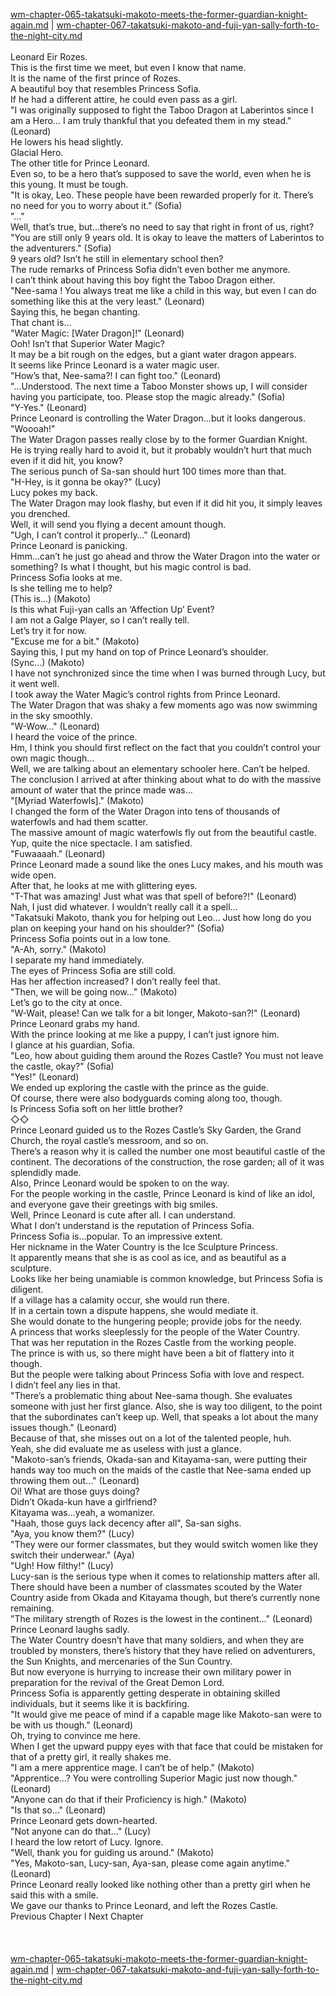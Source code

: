 [wm-chapter-065-takatsuki-makoto-meets-the-former-guardian-knight-again.md](./wm-chapter-065-takatsuki-makoto-meets-the-former-guardian-knight-again.md) | [wm-chapter-067-takatsuki-makoto-and-fuji-yan-sally-forth-to-the-night-city.md](./wm-chapter-067-takatsuki-makoto-and-fuji-yan-sally-forth-to-the-night-city.md) <br/>
<br/>
Leonard Eir Rozes.<br/>
This is the first time we meet, but even I know that name.<br/>
It is the name of the first prince of Rozes.<br/>
A beautiful boy that resembles Princess Sofia.<br/>
If he had a different attire, he could even pass as a girl.<br/>
"I was originally supposed to fight the Taboo Dragon at Laberintos since I am a Hero… I am truly thankful that you defeated them in my stead." (Leonard)<br/>
He lowers his head slightly.<br/>
Glacial Hero.<br/>
The other title for Prince Leonard.<br/>
Even so, to be a hero that’s supposed to save the world, even when he is this young. It must be tough.<br/>
"It is okay, Leo. These people have been rewarded properly for it. There’s no need for you to worry about it." (Sofia)<br/>
"…"<br/>
Well, that’s true, but…there’s no need to say that right in front of us, right?<br/>
"You are still only 9 years old. It is okay to leave the matters of Laberintos to the adventurers." (Sofia)<br/>
9 years old? Isn’t he still in elementary school then?<br/>
The rude remarks of Princess Sofia didn’t even bother me anymore.<br/>
I can’t think about having this boy fight the Taboo Dragon either.<br/>
"Nee-sama <Older Sister>! You always treat me like a child in this way, but even I can do something like this at the very least." (Leonard)<br/>
Saying this, he began chanting.<br/>
That chant is…<br/>
"Water Magic: [Water Dragon]!" (Leonard)<br/>
Ooh! Isn’t that Superior Water Magic? <br/>
It may be a bit rough on the edges, but a giant water dragon appears.<br/>
It seems like Prince Leonard is a water magic user.<br/>
"How’s that, Nee-sama?! I can fight too." (Leonard)<br/>
"…Understood. The next time a Taboo Monster shows up, I will consider having you participate, too. Please stop the magic already." (Sofia)<br/>
"Y-Yes." (Leonard)<br/>
Prince Leonard is controlling the Water Dragon…but it looks dangerous.<br/>
"Woooah!" <br/>
The Water Dragon passes really close by to the former Guardian Knight.<br/>
He is trying really hard to avoid it, but it probably wouldn’t hurt that much even if it did hit, you know?<br/>
The serious punch of Sa-san should hurt 100 times more than that.<br/>
"H-Hey, is it gonna be okay?" (Lucy)<br/>
Lucy pokes my back.<br/>
The Water Dragon may look flashy, but even if it did hit you, it simply leaves you drenched. <br/>
Well, it will send you flying a decent amount though.<br/>
"Ugh, I can’t control it properly…" (Leonard)<br/>
Prince Leonard is panicking.<br/>
Hmm…can’t he just go ahead and throw the Water Dragon into the water or something? Is what I thought, but his magic control is bad.<br/>
Princess Sofia looks at me.<br/>
Is she telling me to help?<br/>
(This is…) (Makoto)<br/>
Is this what Fuji-yan calls an ‘Affection Up’ Event? <br/>
I am not a Galge Player, so I can’t really tell.<br/>
Let’s try it for now.<br/>
"Excuse me for a bit." (Makoto)<br/>
Saying this, I put my hand on top of Prince Leonard’s shoulder.<br/>
(Sync…) (Makoto)<br/>
I have not synchronized since the time when I was burned through Lucy, but it went well.<br/>
I took away the Water Magic’s control rights from Prince Leonard.<br/>
The Water Dragon that was shaky a few moments ago was now swimming in the sky smoothly.<br/>
"W-Wow…" (Leonard)<br/>
I heard the voice of the prince.<br/>
Hm, I think you should first reflect on the fact that you couldn’t control your own magic though…<br/>
Well, we are talking about an elementary schooler here. Can’t be helped.<br/>
The conclusion I arrived at after thinking about what to do with the massive amount of water that the prince made was…<br/>
"[Myriad Waterfowls]." (Makoto)<br/>
I changed the form of the Water Dragon into tens of thousands of waterfowls and had them scatter.<br/>
The massive amount of magic waterfowls fly out from the beautiful castle.<br/>
Yup, quite the nice spectacle. I am satisfied.<br/>
"Fuwaaaah." (Leonard)<br/>
Prince Leonard made a sound like the ones Lucy makes, and his mouth was wide open.<br/>
After that, he looks at me with glittering eyes.<br/>
"T-That was amazing! Just what was that spell of before?!" (Leonard)<br/>
Nah, I just did whatever. I wouldn’t really call it a spell…<br/>
"Takatsuki Makoto, thank you for helping out Leo… Just how long do you plan on keeping your hand on his shoulder?" (Sofia)<br/>
Princess Sofia points out in a low tone.<br/>
"A-Ah, sorry." (Makoto)<br/>
I separate my hand immediately.<br/>
The eyes of Princess Sofia are still cold.<br/>
Has her affection increased? I don’t really feel that.<br/>
"Then, we will be going now…" (Makoto)<br/>
Let’s go to the city at once.<br/>
"W-Wait, please! Can we talk for a bit longer, Makoto-san?!" (Leonard)<br/>
Prince Leonard grabs my hand.<br/>
With the prince looking at me like a puppy, I can’t just ignore him.<br/>
I glance at his guardian, Sofia.<br/>
"Leo, how about guiding them around the Rozes Castle? You must not leave the castle, okay?" (Sofia)<br/>
"Yes!" (Leonard)<br/>
We ended up exploring the castle with the prince as the guide.<br/>
Of course, there were also bodyguards coming along too, though.<br/>
Is Princess Sofia soft on her little brother?<br/>
◇◇<br/>
Prince Leonard guided us to the Rozes Castle’s Sky Garden, the Grand Church, the royal castle’s messroom, and so on.<br/>
There’s a reason why it is called the number one most beautiful castle of the continent. The decorations of the construction, the rose garden; all of it was splendidly made.<br/>
Also, Prince Leonard would be spoken to on the way.<br/>
For the people working in the castle, Prince Leonard is kind of like an idol, and everyone gave their greetings with big smiles.<br/>
Well, Prince Leonard is cute after all. I can understand.<br/>
What I don’t understand is the reputation of Princess Sofia.<br/>
Princess Sofia is…popular. To an impressive extent.<br/>
Her nickname in the Water Country is the Ice Sculpture Princess.<br/>
It apparently means that she is as cool as ice, and as beautiful as a sculpture.<br/>
Looks like her being unamiable is common knowledge, but Princess Sofia is diligent.<br/>
If a village has a calamity occur, she would run there.<br/>
If in a certain town a dispute happens, she would mediate it.<br/>
She would donate to the hungering people; provide jobs for the needy.<br/>
A princess that works sleeplessly for the people of the Water Country.<br/>
That was her reputation in the Rozes Castle from the working people.<br/>
The prince is with us, so there might have been a bit of flattery into it though.<br/>
But the people were talking about Princess Sofia with love and respect.<br/>
I didn’t feel any lies in that.<br/>
"There’s a problematic thing about Nee-sama though. She evaluates someone with just her first glance. Also, she is way too diligent, to the point that the subordinates can’t keep up. Well, that speaks a lot about the many issues though." (Leonard)<br/>
Because of that, she misses out on a lot of the talented people, huh.<br/>
Yeah, she did evaluate me as useless with just a glance.<br/>
"Makoto-san’s friends, Okada-san and Kitayama-san, were putting their hands way too much on the maids of the castle that Nee-sama ended up throwing them out…" (Leonard)<br/>
Oi! What are those guys doing?<br/>
Didn’t Okada-kun have a girlfriend?<br/>
Kitayama was…yeah, a womanizer.<br/>
"Haah, those guys lack decency after all", Sa-san sighs.<br/>
"Aya, you know them?" (Lucy)<br/>
"They were our former classmates, but they would switch women like they switch their underwear." (Aya)<br/>
"Ugh! How filthy!" (Lucy)<br/>
Lucy-san is the serious type when it comes to relationship matters after all.<br/>
There should have been a number of classmates scouted by the Water Country aside from Okada and Kitayama though, but there’s currently none remaining.<br/>
"The military strength of Rozes is the lowest in the continent…" (Leonard)<br/>
Prince Leonard laughs sadly.<br/>
The Water Country doesn’t have that many soldiers, and when they are troubled by monsters, there’s history that they have relied on adventurers, the Sun Knights, and mercenaries of the Sun Country.<br/>
But now everyone is hurrying to increase their own military power in preparation for the revival of the Great Demon Lord.<br/>
Princess Sofia is apparently getting desperate in obtaining skilled individuals, but it seems like it is backfiring.<br/>
"It would give me peace of mind if a capable mage like Makoto-san were to be with us though." (Leonard)<br/>
Oh, trying to convince me here.<br/>
When I get the upward puppy eyes with that face that could be mistaken for that of a pretty girl, it really shakes me.<br/>
"I am a mere apprentice mage. I can’t be of help." (Makoto)<br/>
"Apprentice…? You were controlling Superior Magic just now though." (Leonard)<br/>
"Anyone can do that if their Proficiency is high." (Makoto)<br/>
"Is that so…" (Leonard)<br/>
Prince Leonard gets down-hearted.<br/>
"Not anyone can do that…" (Lucy)<br/>
I heard the low retort of Lucy. Ignore.<br/>
"Well, thank you for guiding us around." (Makoto)<br/>
"Yes, Makoto-san, Lucy-san, Aya-san, please come again anytime." (Leonard)<br/>
Prince Leonard really looked like nothing other than a pretty girl when he said this with a smile.<br/>
We gave our thanks to Prince Leonard, and left the Rozes Castle.<br/>
Previous Chapter l Next Chapter<br/>
<br/>
<br/> <br/>
[wm-chapter-065-takatsuki-makoto-meets-the-former-guardian-knight-again.md](./wm-chapter-065-takatsuki-makoto-meets-the-former-guardian-knight-again.md) | [wm-chapter-067-takatsuki-makoto-and-fuji-yan-sally-forth-to-the-night-city.md](./wm-chapter-067-takatsuki-makoto-and-fuji-yan-sally-forth-to-the-night-city.md) <br/>
